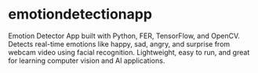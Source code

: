 # emotiondetectionapp
Emotion Detector App built with Python, FER, TensorFlow, and OpenCV. Detects real-time emotions like happy, sad, angry, and surprise from webcam video using facial recognition. Lightweight, easy to run, and great for learning computer vision and AI applications.          
